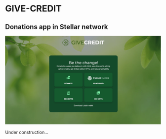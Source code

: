 # GIVE-CREDIT
## Donations app in Stellar network

![GiveCredit](/public/media/givecredit.jpg)

Under construction...